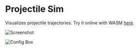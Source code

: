 # Projectile Sim

Visualizes projectile trajectories.
Try it online with WASM [here](https://connorcode.com/files/Sites/projectile-sim/index.html).

![Screenshot](https://github.com/Basicprogrammer10/misc/assets/50306817/3ac60ea3-a78c-4699-a99e-e80412da5dda)

![Config Box](https://github.com/Basicprogrammer10/misc/assets/50306817/d1fd8141-af3e-47c3-b9ea-db99b6c3d88b)
